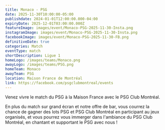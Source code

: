 ```yaml
---
title: Monaco - PSG
date: 2025-11-30T10:00:00-05:00
publishdate: 2024-01-01T12:00:00.000-04:00
expiryDate: 2025-12-01T03:00:00.000Z
featureImage: images/event/Monaco-PSG-2025-11-30-Insta.png
instagramImage: images/event/Monaco-PSG-2025-11-30-Insta.png
facebookImage: images/event/Monaco-PSG-2025-11-30-FB.png
definitiveDate: true
categories: Match
eventType: match
shortDescription: Ligue 1
homeLogo: /images/teams/Monaco.png
awayLogo: /images/teams/PSG.png
homeTeam: Monaco
awayTeam: PSG
location: Maison France de Montréal
link: https://facebook.com/psgclubmontreal/events
---
```


Venez vivre le match du PSG à la Maison France avec le PSG Club Montréal.

En plus du match sur grand écran et notre offre de bar, vous courrez la chance de gagner des lots PSG et PSG Club Montréal en participant au jeux organisés, et vous pourrez vous immerger dans l'ambiance du PSG Club Montréal, en chantant et supportant le PSG avec nous !
